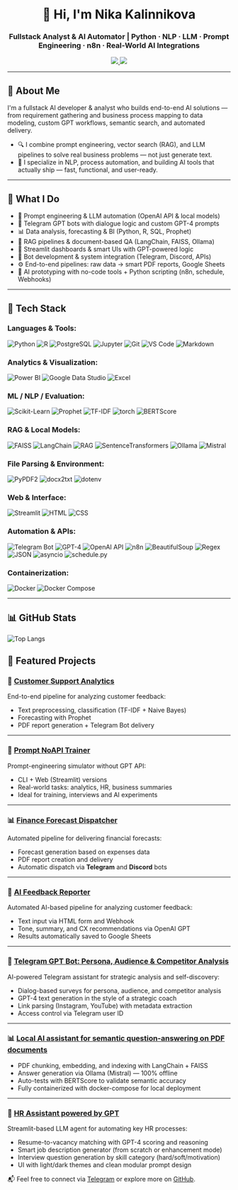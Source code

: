 
<h1 align="center">👋 Hi, I'm Nika Kalinnikova</h1>
<h3 align="center">Fullstack Analyst & AI Automator | Python · NLP · LLM · Prompt Engineering · n8n · Real-World AI Integrations </h3>

<p align="center">
  <a href="https://t.me/HayleyRizhik">
    <img src="https://img.shields.io/badge/Telegram-@HayleyRizhik-0088cc?style=flat-square&logo=telegram&logoColor=white" />
  </a>

  <a href="https://github.com/KalinNika">
    <img src="https://img.shields.io/badge/GitHub-KalinNika-181717?style=flat-square&logo=github&logoColor=white" />
  </a>
</p>

---

## 🚀 About Me

I'm a fullstack AI developer & analyst who builds end-to-end AI solutions — from requirement gathering and business process mapping to data modeling, custom GPT workflows, semantic search, and automated delivery.
- 🔍 I combine prompt engineering, vector search (RAG), and LLM pipelines to solve real business problems — not just generate text.
- 🌱 I specialize in NLP, process automation, and building AI tools that actually ship — fast, functional, and user-ready.

---

## 🧠 What I Do

- 🧪 Prompt engineering & LLM automation (OpenAI API & local models)  
- 📩 Telegram GPT bots with dialogue logic and custom GPT-4 prompts  
- 📊 Data analysis, forecasting & BI (Python, R, SQL, Prophet)  
- 🧠 RAG pipelines & document-based QA (LangChain, FAISS, Ollama)  
- 🎨 Streamlit dashboards & smart UIs with GPT-powered logic  
- 🤖 Bot development & system integration (Telegram, Discord, APIs)  
- ⚙️ End-to-end pipelines: raw data → smart PDF reports, Google Sheets  
- 🧰 AI prototyping with no-code tools + Python scripting (n8n, schedule, Webhooks)  

---

## 🧰 Tech Stack

### Languages & Tools:
![Python](https://img.shields.io/badge/-Python-3776AB?style=flat&logo=python&logoColor=white)
![R](https://img.shields.io/badge/-R-276DC3?style=flat&logo=r&logoColor=white)
![PostgreSQL](https://img.shields.io/badge/-PostgreSQL-4169E1?style=flat&logo=postgresql&logoColor=white)
![Jupyter](https://img.shields.io/badge/-Jupyter-F37626?style=flat&logo=jupyter&logoColor=white)
![Git](https://img.shields.io/badge/-Git-F05032?style=flat&logo=git&logoColor=white)
![VS Code](https://img.shields.io/badge/-VS%20Code-007ACC?style=flat&logo=visualstudiocode&logoColor=white)
![Markdown](https://img.shields.io/badge/-Markdown-000000?style=flat&logo=markdown)

### Analytics & Visualization:
![Power BI](https://img.shields.io/badge/-Power%20BI-F2C811?style=flat&logo=powerbi)
![Google Data Studio](https://img.shields.io/badge/-Google%20Data%20Studio-4285F4?style=flat&logo=googledrive&logoColor=white)
![Excel](https://img.shields.io/badge/-Excel-217346?style=flat&logo=microsoft-excel&logoColor=white)

### ML / NLP / Evaluation:
![Scikit-Learn](https://img.shields.io/badge/-Scikit--Learn-F7931E?style=flat&logo=scikitlearn&logoColor=white)
![Prophet](https://img.shields.io/badge/-Prophet-FF6F00?style=flat)
![TF-IDF](https://img.shields.io/badge/-TF--IDF-7B7B7B?style=flat)
![torch](https://img.shields.io/badge/-PyTorch-EE4C2C?style=flat&logo=pytorch&logoColor=white)
![BERTScore](https://img.shields.io/badge/-BERTScore-cc0066?style=flat)

### RAG & Local Models:
![FAISS](https://img.shields.io/badge/-FAISS-009688?style=flat)
![LangChain](https://img.shields.io/badge/-LangChain-4B8BBE?style=flat&logo=python&logoColor=white)
![RAG](https://img.shields.io/badge/-RAG-6A1B9A?style=flat)
![SentenceTransformers](https://img.shields.io/badge/-SentenceTransformers-525252?style=flat)
![Ollama](https://img.shields.io/badge/-Ollama-000000?style=flat)
![Mistral](https://img.shields.io/badge/-Mistral-A445ED?style=flat)

### File Parsing & Environment:
![PyPDF2](https://img.shields.io/badge/-PyPDF2-003366?style=flat)
![docx2txt](https://img.shields.io/badge/-docx2txt-2088FF?style=flat)
![dotenv](https://img.shields.io/badge/-python--dotenv-224C98?style=flat)

### Web & Interface:
![Streamlit](https://img.shields.io/badge/-Streamlit-FF4B4B?style=flat&logo=streamlit&logoColor=white)
![HTML](https://img.shields.io/badge/-HTML-E34F26?style=flat&logo=html5&logoColor=white)
![CSS](https://img.shields.io/badge/-CSS-1572B6?style=flat&logo=css3&logoColor=white)


### Automation & APIs:
![Telegram Bot](https://img.shields.io/badge/-Telegram%20Bot-26A5E4?style=flat&logo=telegram&logoColor=white)
![GPT-4](https://img.shields.io/badge/-GPT--4-8A2BE2?style=flat&logo=openai&logoColor=white)
![OpenAI API](https://img.shields.io/badge/-OpenAI%20API-412991?style=flat&logo=openai&logoColor=white)
![n8n](https://img.shields.io/badge/-n8n-F69A1D?style=flat&logo=n8n&logoColor=white)
![BeautifulSoup](https://img.shields.io/badge/-BeautifulSoup-3B3B3B?style=flat)
![Regex](https://img.shields.io/badge/-Regex-005F6B?style=flat)
![JSON](https://img.shields.io/badge/-JSON-000000?style=flat)
![asyncio](https://img.shields.io/badge/-asyncio-3776AB?style=flat&logo=python&logoColor=white)
![schedule.py](https://img.shields.io/badge/-schedule.py-4B8BBE?style=flat)

### Containerization:
![Docker](https://img.shields.io/badge/-Docker-2496ED?style=flat&logo=docker&logoColor=white)
![Docker Compose](https://img.shields.io/badge/-Docker%20Compose-384d54?style=flat&logo=docker)

---

## 📊 GitHub Stats

![Top Langs](https://github-readme-stats.vercel.app/api/top-langs/?username=KalinNika&layout=compact&langs_count=8&hide=html,css)


## 📌 Featured Projects

### 🧠 [Customer Support Analytics](https://github.com/KalinNika/customer-support-analytics)
End-to-end pipeline for analyzing customer feedback: 
- Text preprocessing, classification (TF-IDF + Naive Bayes)
- Forecasting with Prophet
- PDF report generation + Telegram Bot delivery
---
### 🧪 [Prompt NoAPI Trainer](https://github.com/KalinNika/prompt-noapi-trainer)
Prompt-engineering simulator without GPT API:
- CLI + Web (Streamlit) versions
- Real-world tasks: analytics, HR, business summaries
- Ideal for training, interviews and AI experiments
---
### 📊 [Finance Forecast Dispatcher](https://github.com/KalinNika/Finance-Forecast-Dispatcher)  
Automated pipeline for delivering financial forecasts:
- Forecast generation based on expenses data
- PDF report creation and delivery
- Automatic dispatch via **Telegram** and **Discord** bots
---
### 🧠 [AI Feedback Reporter](https://github.com/KalinNika/ai-feedback-reporter) 
Automated AI-based pipeline for analyzing customer feedback:
- Text input via HTML form and Webhook
- Tone, summary, and CX recommendations via OpenAI GPT
- Results automatically saved to Google Sheets
---
### 🧪 [Telegram GPT Bot: Persona, Audience & Competitor Analysis](https://github.com/KalinNika/Telegram-GPT-Bot-Persona-Audience-Competitor-Analysis)
AI-powered Telegram assistant for strategic analysis and self-discovery:
- Dialog-based surveys for persona, audience, and competitor analysis
- GPT-4 text generation in the style of a strategic coach
- Link parsing (Instagram, YouTube) with metadata extraction
- Access control via Telegram user ID
---
### 📊 [Local AI assistant for semantic question-answering on PDF documents](https://github.com/KalinNika/DocuChat)
- PDF chunking, embedding, and indexing with LangChain + FAISS
- Answer generation via Ollama (Mistral) — 100% offline
- Auto-tests with BERTScore to validate semantic accuracy
- Fully containerized with docker-compose for local deployment
---
### 🤖 [HR Assistant powered by GPT](https://github.com/KalinNika/HR-Assistant-GPT)
Streamlit-based LLM agent for automating key HR processes:
- Resume-to-vacancy matching with GPT-4 scoring and reasoning
- Smart job description generator (from scratch or enhancement mode)
- Interview question generation by skill category (hard/soft/motivation)
- UI with light/dark themes and clean modular prompt design

📬 Feel free to connect via [Telegram](https://t.me/HayleyRizhik) or explore more on [GitHub](https://github.com/KalinNika).
